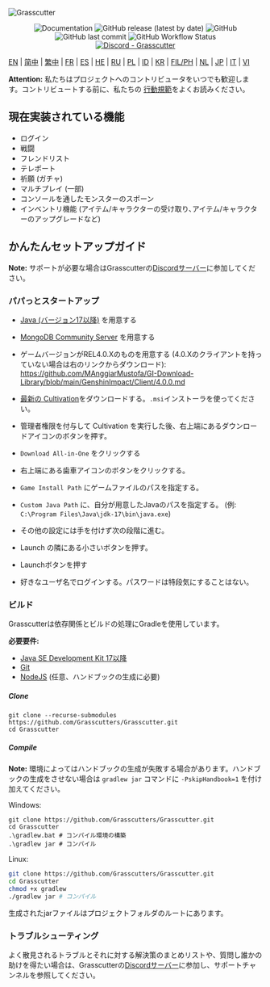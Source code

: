 ![Grasscutter](https://socialify.git.ci/Grasscutters/Grasscutter/image?description=1&forks=1&issues=1&language=1&logo=https%3A%2F%2Fs2.loli.net%2F2022%2F04%2F25%2FxOiJn7lCdcT5Mw1.png&name=1&owner=1&pulls=1&stargazers=1&theme=Light)
<div align="center"><img alt="Documentation" src="https://img.shields.io/badge/Wiki-Grasscutter-blue?style=for-the-badge&link=https://github.com/Grasscutters/Grasscutter/wiki&link=https://github.com/Grasscutters/Grasscutter/wiki"> <img alt="GitHub release (latest by date)" src="https://img.shields.io/github/v/release/Grasscutters/Grasscutter?logo=java&style=for-the-badge"> <img alt="GitHub" src="https://img.shields.io/github/license/Grasscutters/Grasscutter?style=for-the-badge"> <img alt="GitHub last commit" src="https://img.shields.io/github/last-commit/Grasscutters/Grasscutter?style=for-the-badge"> <img alt="GitHub Workflow Status" src="https://img.shields.io/github/actions/workflow/status/Grasscutters/Grasscutter/build.yml?branch=development&logo=github&style=for-the-badge"></div>

<div align="center"><a href="https://discord.gg/T5vZU6UyeG"><img alt="Discord - Grasscutter" src="https://img.shields.io/discord/965284035985305680?label=Discord&logo=discord&style=for-the-badge"></a></div>

[EN](README.md) | [简中](docs/README_zh-CN.md) | [繁中](docs/README_zh-TW.md) | [FR](docs/README_fr-FR.md) | [ES](docs/README_es-ES.md) | [HE](docs/README_HE.md) | [RU](docs/README_ru-RU.md) | [PL](docs/README_pl-PL.md) | [ID](docs/README_id-ID.md) | [KR](docs/README_ko-KR.md) | [FIL/PH](docs/README_fil-PH.md) | [NL](docs/README_NL.md) | [JP](docs/README_ja-JP.md) | [IT](docs/README_it-IT.md) | [VI](docs/README_vi-VN.md)


**Attention:** 私たちはプロジェクトへのコントリビュータをいつでも歓迎します。コントリビュートする前に、私たちの [行動規範](https://github.com/Grasscutters/Grasscutter/blob/stable/CONTRIBUTING.md)をよくお読みください。

## 現在実装されている機能

* ログイン
* 戦闘
* フレンドリスト
* テレポート
* 祈願 (ガチャ)
* マルチプレイ (一部)
* コンソールを通したモンスターのスポーン 
* インベントリ機能 (アイテム/キャラクターの受け取り､アイテム/キャラクターのアップグレードなど)

## かんたんセットアップガイド

**Note:** サポートが必要な場合はGrasscutterの[Discordサーバー](https://discord.gg/T5vZU6UyeG)に参加してください。

### パパっとスタートアップ

- [Java (バージョン17以降)](https://www.oracle.com/java/technologies/javase/jdk17-archive-downloads.html) を用意する
- [MongoDB Community Server](https://www.mongodb.com/try/download/community) を用意する
- ゲームバージョンがREL4.0.Xのものを用意する (4.0.Xのクライアントを持っていない場合は右のリンクからダウンロード): https://github.com/MAnggiarMustofa/GI-Download-Library/blob/main/GenshinImpact/Client/4.0.0.md
- [最新の Cultivation](https://github.com/Grasscutters/Cultivation/releases/latest)をダウンロードする。`.msi`インストーラを使ってください。
- 管理者権限を付与して Cultivation を実行した後、右上端にあるダウンロードアイコンのボタンを押す。 
- `Download All-in-One` をクリックする
- 右上端にある歯車アイコンのボタンをクリックする。
- `Game Install Path` にゲームファイルのパスを指定する。
- `Custom Java Path` に、自分が用意したJavaのパスを指定する。 (例: `C:\Program Files\Java\jdk-17\bin\java.exe`)
- その他の設定には手を付けず次の段階に進む。

- Launch の隣にある小さいボタンを押す。
- Launchボタンを押す
- 好きなユーザ名でログインする。パスワードは特段気にすることはない。


### ビルド

Grasscutterは依存関係とビルドの処理にGradleを使用しています。

**必要要件:**

- [Java SE Development Kit 17以降](https://www.oracle.com/java/technologies/javase/jdk17-archive-downloads.html)
- [Git](https://git-scm.com/downloads)
- [NodeJS](https://nodejs.org/en/download) (任意、ハンドブックの生成に必要)

##### Clone
```shell
git clone --recurse-submodules https://github.com/Grasscutters/Grasscutter.git
cd Grasscutter
```

##### Compile

**Note:** 環境によってはハンドブックの生成が失敗する場合があります。ハンドブックの生成をさせない場合は `gradlew jar` コマンドに `-PskipHandbook=1` を付け加えてください。

Windows:

```shell
git clone https://github.com/Grasscutters/Grasscutter.git
cd Grasscutter
.\gradlew.bat # コンパイル環境の構築
.\gradlew jar # コンパイル
```

Linux:

```bash
git clone https://github.com/Grasscutters/Grasscutter.git
cd Grasscutter
chmod +x gradlew
./gradlew jar # コンパイル
```

生成されたjarファイルはプロジェクトフォルダのルートにあります。

### トラブルシューティング

よく散見されるトラブルとそれに対する解決策のまとめリストや、質問し誰かの助けを得たい場合は、Grasscutterの[Discordサーバー](https://discord.gg/T5vZU6UyeG)に参加し、サポートチャンネルを参照してください。
